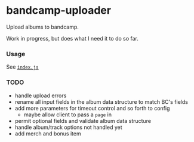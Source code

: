 # bandcamp-uploader

Upload albums to bandcamp.

Work in progress, but does what I need it to do so far.

### Usage

See [`index.js`](index.js)

### TODO

- handle upload errors
- rename all input fields in the album data structure to match BC's fields
- add more parameters for timeout control and so forth to config
  - maybe allow client to pass a `page` in
- permit optional fields and validate album data structure
- handle album/track options not handled yet
- add merch and bonus item
